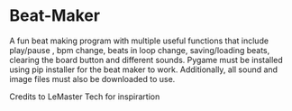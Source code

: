 # Beat-Maker
A fun beat making program with multiple useful functions that include play/pause , bpm change, beats in loop change, saving/loading beats, clearing the board button and different sounds. Pygame must be installed using pip installer for the beat maker to work. Additionally, all sound and image files must also be downloaded to use.






Credits to LeMaster Tech for inspirartion
